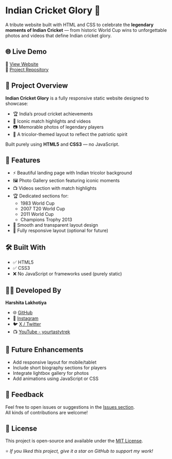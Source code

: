 
# Indian Cricket Glory 🏏
A tribute website built with HTML and CSS to celebrate the **legendary moments of Indian Cricket** — from historic World Cup wins to unforgettable photos and videos that define Indian cricket glory.

## 🌐 Live Demo
🔗 [View Website](https://techyharshitalakhotiya.github.io/indian-cricket-glory/)  
📁 [Project Repository](https://github.com/techyharshitalakhotiya/indian-cricket-glory)

## 📸 Project Overview
**Indian Cricket Glory** is a fully responsive static website designed to showcase:
- 🏆 India’s proud cricket achievements
- 🎥 Iconic match highlights and videos
- 📷 Memorable photos of legendary players
- 🌈 A tricolor-themed layout to reflect the patriotic spirit

Built purely using **HTML5** and **CSS3** — no JavaScript.

## 🎯 Features
- ⚡ Beautiful landing page with Indian tricolor background
- 🖼️ Photo Gallery section featuring iconic moments
- 📺 Videos section with match highlights
- 🏆 Dedicated sections for:
  - 1983 World Cup
  - 2007 T20 World Cup
  - 2011 World Cup
  - Champions Trophy 2013
- 🎨 Smooth and transparent layout design
- 📱 Fully responsive layout (optional for future)


## 🛠️ Built With
- ✅ HTML5
- ✅ CSS3
- ❌ No JavaScript or frameworks used (purely static)

## 🧑‍💻 Developed By
**Harshita Lakhotiya**
- 🌐 [GitHub](https://github.com/techyharshitalakhotiya)
- 📸 [Instagram](https://instagram.com/harshitalakhotiya_28)
- 🐦 [X / Twitter](https://twitter.com/Harshita__28)
- 📺 [YouTube - yourtastytrek](https://www.youtube.com/@yourtastytrek)

## 📌 Future Enhancements
- Add responsive layout for mobile/tablet
- Include short biography sections for players
- Integrate lightbox gallery for photos
- Add animations using JavaScript or CSS

## 💬 Feedback
Feel free to open issues or suggestions in the [Issues section](https://github.com/techyharshitalakhotiya/indian-cricket-glory/issues).  
All kinds of contributions are welcome!

## 📃 License
This project is open-source and available under the [MIT License](LICENSE).

⭐ *If you liked this project, give it a star on GitHub to support my work!*
